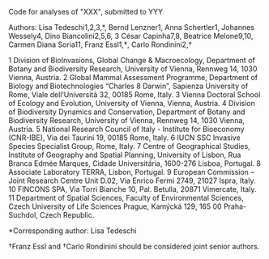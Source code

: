 Code for analyses of "XXX", submitted to YYY

Authors: Lisa Tedeschi1,2,3,*, Bernd Lenzner1, Anna Schertler1, Johannes Wessely4, Dino Biancolini2,5,6, 3 César Capinha7,8, Beatrice Melone9,10, Carmen Diana Soria11, Franz Essl1,†, Carlo Rondinini2,†

1 Division of BioInvasions, Global Change & Macroecology, Department of Botany and Biodiversity Research, University of Vienna, Rennweg 14, 1030 Vienna, Austria.
2 Global Mammal Assessment Programme, Department of Biology and Biotechnologies “Charles 8 Darwin”, Sapienza University of Rome, Viale dell’Università 32, 00185 Rome, Italy.
3 Vienna Doctoral School of Ecology and Evolution, University of Vienna, Vienna, Austria. 
4 Division of Biodiversity Dynamics and Conservation, Department of Botany and Biodiversity Research, University of Vienna, Rennweg 14, 1030 Vienna, Austria. 
5 National Research Council of Italy - Institute for Bioeconomy (CNR-IBE), Via dei Taurini 19, 00185 Rome, Italy. 
6 IUCN SSC Invasive Species Specialist Group, Rome, Italy. 
7 Centre of Geographical Studies, Institute of Geography and Spatial Planning, University of Lisbon, Rua Branca Edmée Marques, Cidade Universitária, 1600-276 Lisboa, Portugal. 
8 Associate Laboratory TERRA, Lisbon, Portugal. 
9 European Commission – Joint Research Centre Unit D.02, Via Enrico Fermi 2749, 21027 Ispra, Italy.
10 FINCONS SPA, Via Torri Bianche 10, Pal. Betulla, 20871 Vimercate, Italy. 
11 Department of Spatial Sciences, Faculty of Environmental Sciences, Czech University of Life Sciences Prague, Kamýcká 129, 165 00 Praha-Suchdol, Czech Republic.

*Corresponding author: Lisa Tedeschi

†Franz Essl and †Carlo Rondinini should be considered joint senior authors.
